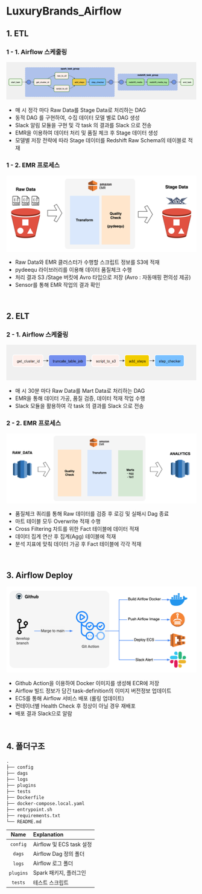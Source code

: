 # LuxuryBrands_Airflow


## 1. ETL
### 1 - 1. Airflow 스케줄링
![img1](https://github.com/LuxuryBrands/.github/blob/main/profile/files/ETL_airflow.png)
- 매 시 정각 마다 Raw Data를 Stage Data로 처리하는 DAG 
- 동적 DAG 를 구현하여, 수집 데이터 모델 별로 DAG 생성
- Slack 알림 모듈을 구현 및 각 task 의 결과를 Slack 으로 전송
- EMR을 이용하여 데이터 처리 및 품질 체크 후 Stage 데이터 생성 
- 모델별 저장 전략에 따라 Stage 데이터를 Redshift Raw Schema의 테이블로 적재


### 1 - 2. EMR 프로세스
![img2](https://github.com/LuxuryBrands/.github/blob/main/profile/files/ETL_emr_process.png)
- Raw Data와 EMR 클러스터가 수행할 스크립트 정보를 S3에 적재
- pydeequ 라이브러리를 이용해 데이터 품질체크 수행
- 처리 결과 S3 /Stage 버킷에 Avro 타입으로 저장 (Avro : 자동매핑 편의성 제공)
- Sensor를 통해 EMR 작업의 결과 확인

<br/>

## 2. ELT

### 2 - 1. Airflow 스케줄링
![img3](https://github.com/LuxuryBrands/.github/blob/main/profile/files/ELT_airflow.png)
- 매 시 30분 마다 Raw Data를 Mart Data로 처리하는 DAG 
- EMR을 통해 데이터 가공, 품질 검증, 데이터 적재 작업 수행
- Slack 모듈을 활용하여 각 task 의 결과를 Slack 으로 전송


### 2 - 2. EMR 프로세스
![img4](https://github.com/LuxuryBrands/.github/blob/main/profile/files/ELT_emr_process.png)
- 품질체크 쿼리를 통해 Raw 데이터를 검증 후 로깅 및 실패시 Dag 종료
- 마트 테이블 모두 Overwrite 적재 수행
- Cross Filtering 차트를 위한 Fact 테이블에 데이터 적재
- 데이터 집계 연산 후 집계(Agg) 테이블에 적재
- 분석 지표에 맞춰 데이터 가공 후 Fact 테이블에 각각 적재

<br/>

## 3. Airflow Deploy
![img5](https://github.com/LuxuryBrands/.github/blob/main/profile/files/Airflow_deploy.png)
- Github Action을 이용하여 Docker 이미지를 생성해 ECR에 저장
- Airflow 빌드 정보가 담긴 task-definition의 이미지 버전정보 업데이트
- ECS를 통해 Airflow 서비스 배포 (롤링 업데이트)
- 컨테이너별 Health Check 후 정상이 아닐 경우 재배포
- 배포 결과 Slack으로 알람


<br/>

## 4. 폴더구조
```
.
├── config
├── dags
├── logs
├── plugins
├── tests
├── Dockerfile
├── docker-compose.local.yaml
├── entrypoint.sh
├── requirements.txt
└── README.md
```

| Name | Explanation |
|:---:|:---|
| `config` | Airflow 및 ECS task 설정 |
| `dags` | Airflow Dag 정의 폴더 |
| `logs` | Airflow 로그 폴더 |
| `plugins` | Spark 패키지, 플러그인 |
| `tests` | 테스트 스크립트 |
